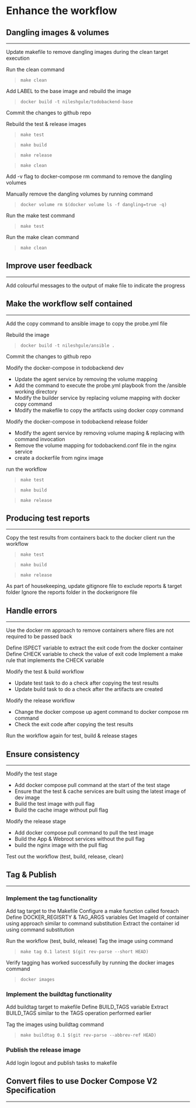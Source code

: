 # Enhance the workflow

## Dangling images & volumes
---
Update makefile to remove dangling images during the clean target execution

Run the clean command
> `make clean`

Add LABEL to the base image and rebuild the image
> `docker build -t nileshgule/todobackend-base`

Commit the changes to github repo

Rebuild the test & release images
> `make test`

> `make build`

> `make release`

> `make clean`

Add -v flag to docker-compose rm command to remove the dangling volumes

Manually remove the dangling volumes by running command
>`docker volume rm $(docker volume ls -f dangling=true -q)`

Run the make test command
> `make test`

Run the make clean command
> `make clean`

## Improve user feedback
---
Add colourful messages to the output of make file to indicate the progress

## Make the workflow self contained
---
Add the copy command to ansible image to copy the probe.yml file

Rebuild the image
> `docker build -t nileshgule/ansible .`

Commit the changes to github repo

Modify the docker-compose in todobackend dev
 - Update the agent service by removing the volume mapping
 - Add the command to execute the probe.yml playbook from the /ansible working directory
 - Modify the builder service by replacing volume mapping with docker copy command
 - Modify the makefile to copy the artifacts using docker copy command

 Modify the docker-compose in todobackend release folder
 - Modify the agent service by removing volume maping & replacing with command invocation
 - Remove the volume mapping for todobackend.conf file in the nginx service
 - create a dockerfile from nginx image

 run the workflow
 > `make test`

 > `make build`

 > `make release`

## Producing test reports
---
Copy the test results from containers back to the docker client
run the workflow
> `make test`

> `make build`

> `make release`

As part of housekeeping, update gitignore file to exclude reports & target folder
Ignore the reports folder in the dockerignore file

## Handle errors
---
Use the docker rm approach to remove containers where files are not required to be passed back

Define ISPECT variable to extract the exit code from the docker container
Define CHECK variable to check the value of exit code
Implement a make rule that implements the CHECK variable

Modify the test & build workflow
 - Update test task to do a check after copying the test results
 - Update build task to do a check after the artifacts are created

Modify the release workflow
 - Change the docker compose up agent command to docker compose rm command
 - Check the exit code after copying the test results

Run the workflow again for test, build & release stages

## Ensure consistency
---
Modify the test stage
- Add docker compose pull command at the start of the test stage
- Ensure that the test & cache services are built using the latest image of dev image
- Build the test image with pull flag
- Build the cache image without pull flag

Modify the release stage
- Add docker compose pull command to pull the test image
- Build the App & Webroot services without the pull flag
- build the nginx image with the pull flag

Test out the workflow (test, build, release, clean)

## Tag & Publish
---
### Implement the tag functionality

Add tag target to the Makefile
Configure a make function called foreach
Define DOCKER_REGISRTY & TAG_ARGS variables
Get ImageId of container using approach similar to command substitution
Extract the container id using command substitution

Run the workflow (test, build, release)
Tag the image using command
> `make tag 0.1 latest $(git rev-parse --short HEAD)`

Verify tagging has worked successfully by running the docker images command
> `docker images`

### Implement the buildtag functionality
Add buildtag target to makefile
Define BUILD_TAGS variable
Extract BUILD_TAGS similar to the TAGS operation performed earlier

Tag the images using buildtag command
> `make buildtag 0.1 $(git rev-parse --abbrev-ref HEAD)`

### Publish the release image
Add login logout and publish tasks to makefile

## Convert files to use Docker Compose V2 Specification
---
